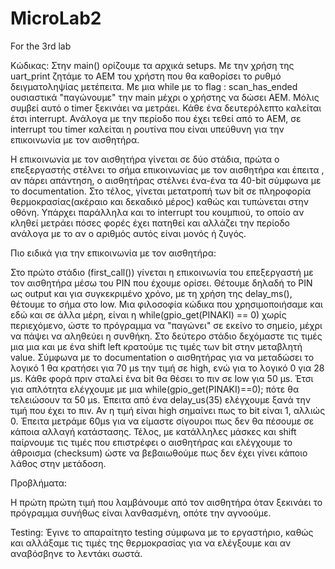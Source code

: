 # MicroLab2
For the 3rd lab


Κώδικας:
 Στην main() ορίζουμε τα αρχικά setups. Με την χρήση της uart_print ζητάμε το ΑΕΜ του χρήστη που θα καθορίσει το ρυθμό δειγματοληψίας μετέπειτα. Με μια while με το flag : scan_has_ended ουσιαστικά "παγώνουμε" την main μέχρι ο χρήστης να δώσει ΑΕΜ. Μόλις συμβεί αυτό ο timer ξεκινάει να μετράει. Κάθε ένα δευτερόλεπτο καλείται έτσι interrupt. Ανάλογα με την περίοδο που έχει τεθεί από το ΑΕΜ, σε interrupt του timer καλείται η ρουτίνα που είναι υπεύθυνη για την επικοινωνία με τον αισθητήρα.
 
 Η επικοινωνία με τον αισθητήρα γίνεται σε δύο στάδια, πρώτα ο επεξεργαστής στέλνει το σήμα επικοινωνίας με τον αισθητήρα και έπειτα , αν πάρει απάντηση, ο αισθητήρας στέλνει ένα-ένα τα 40-bit σύμφωνα με το documentation. Στο τέλος, γίνεται μετατροπή των bit σε πληροφορία θερμοκρασίας(ακέραιο και δεκαδικό μέρος) καθώς και τυπώνεται στην οθόνη. Υπάρχει παράλληλα και το interrupt του κουμπιού, το οποίο αν κληθεί μετράει πόσες φορές έχει πατηθεί και αλλάζει την περίοδο ανάλογα με το αν ο αριθμός αυτός είναι μονός ή ζυγός.
 
  Πιο ειδικά για την επικοινωνία με τον αισθητήρα:
  
  Στο πρώτο στάδιο (first_call()) γίνεται η επικοινωνία του επεξεργαστή με τον αισθητήρα μέσω του PIN που έχουμε ορίσει. Θέτουμε δηλαδή το PIN ως output και για συγκεκριμένο χρόνο, με τη χρήση της delay_ms(), θέτουμε το σήμα στο low. Μια φιλοσοφία κώδικα που χρησιμοποιήσαμε και εδώ και σε άλλα μέρη, είναι η while(gpio_get(PINAKI) == 0) χωρίς περιεχόμενο, ώστε το πρόγραμμα να "παγώνει" σε εκείνο το σημείο, μέχρι να πάψει να αληθεύει η συνθήκη.
  Στο δεύτερο στάδιο δεχόμαστε τις τιμές μια μια και με ένα shift left κρατούμε τις τιμές των bit στην μεταβλητή value. Σύμφωνα με το documentation ο αισθητήρας για να μεταδώσει το λογικό 1 θα κρατήσει για 70 μs την τιμή σε high, ενώ για το λογικό 0 για 28 μs. Κάθε φορά πριν σταλεί ένα bit θα θέσει το πιν σε low για 50 μs.
  Έτσι για απλότητα ελέγχουμε με μια while(gpio_get(PINAKI)==0); πότε θα τελειώσουν τα 50 μs. Έπειτα από ένα delay_us(35) ελέγχουμε ξανά την τιμή που έχει το πιν.
  Αν η τιμή είναι high σημαίνει πως το bit είναι 1, αλλιώς 0. Έπειτα μετράμε 60μs για να είμαστε σίγουροι πως δεν θα πέσουμε σε κάποια αλλαγή κατάστασης. Τέλος, με κατάλληλες μάσκες και shift παίρνουμε τις τιμές που επιστρέφει ο αισθητήρας και ελέγχουμε το άθροισμα (checksum) ώστε να βεβαιωθούμε πως δεν έχει γίνει κάποιο λάθος στην μετάδοση.
  
  
  Προβλήματα:
  
  H πρώτη πρώτη τιμή που λαμβάνουμε από τον αισθητήρα όταν ξεκινάει το πρόγραμμα συνήθως είναι λανθασμένη, οπότε την αγνοούμε.
  
  Testing: 
  Έγινε το απαραίτητο testing σύμφωνα με το εργαστήριο, καθώς και αλλάξαμε τις τιμές της θερμοκρασίας για να ελέγξουμε και αν αναβόσβηνε το λεντάκι σωστά.

